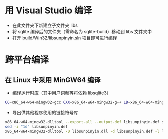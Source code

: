 # 用 Visual Studio 编译

+ 在此文件夹下新建立子文件夹 libs
+ 将 sqlite 编译后的文件夹（需命名为 sqlite-build）移动到 libs 文件夹中
+ 打开 build/Win32/libsunpinyin.sln 项目即可进行编译

# 跨平台编译

## 在 Linux 中采用 MinGW64 编译

+ 编译运行时库（其中用户词频等将依赖 libsqlite3）
```bash
CC=x86_64-w64-mingw32-gcc CXX=x86_64-w64-mingw32-g++ LD=x86_64-w64-mingw32-ld PLATFORM=Win32 PKG_CONFIG_PATH=/opt/MinGW64/lib/pkgconfig scons --prefix=/MinGW64 --libdir=/MinGW64/lib --datadir=/MinGW64/share
```

+ 导出供其他程序使用的链接符号库
```bash
x86_64-w64-mingw32-dlltool --export-all --output-def libsunpinyin.def src/portability.os src/slm/slm.os src/lexicon/pytrie.os src/pinyin/pinyin_data.os src/pinyin/pinyin_seg.os src/pinyin/shuangpin_data.os src/pinyin/shuangpin_seg.os src/pinyin/hunpin_seg.os src/ime-core/imi_context.os src/ime-core/imi_data.os src/ime-core/lattice_states.os src/ime-core/imi_view.os src/ime-core/imi_uiobjects.os src/ime-core/imi_view_classic.os src/ime-core/imi_winHandler.os src/ime-core/ic_history.os src/ime-core/imi_funcobjs.os src/ime-core/imi_options.os src/ime-core/imi_option_event.os src/ime-core/userdict.os
sed -i "1d" libsunpinyin.def
x86_64-w64-mingw32-dlltool -D libsunpinyin.dll -d libsunpinyin.def -l libsunpinyin.a
```
